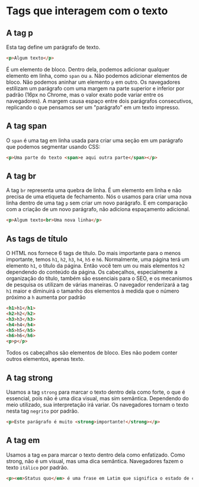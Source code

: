 # Tags que interagem com o texto

## A tag p

Esta tag define um parágrafo de texto.

```html
<p>Algum texto</p>
```

É um elemento de bloco.
Dentro dela, podemos adicionar qualquer elemento em linha, como `span` ou `a`. Não podemos adicionar elementos de bloco.
Não podemos aninhar um elemento `p` em outro.
Os navegadores estilizam um parágrafo com uma margem na parte superior e inferior por padrão (16px no Chrome, mas o valor exato pode variar entre os navegadores). A margem causa espaço entre dois parágrafos consecutivos, replicando o que pensamos ser um "parágrafo" em um texto impresso.

## A tag span

O `span` é uma tag em linha usada para criar uma seção em um parágrafo que podemos segmentar usando CSS:

```html
<p>Uma parte do texto <span>e aqui outra parte</span></p>
```

## A tag br

A tag `br` representa uma quebra de linha. É um elemento em linha e não
precisa de uma etiqueta de fechamento.
Nós o usamos para criar uma nova linha dentro de uma tag `p` sem criar um novo parágrafo. E em comparação com a criação de um novo parágrafo, não adiciona espaçamento adicional.

```html
<p>Algum texto<br>Uma nova linha</p>
```

## As tags de título

O HTML nos fornece 6 tags de título. Do mais importante para o menos importante, temos `h1`, `h2`, `h3`, `h4`, `h5` e `h6`.
Normalmente, uma página terá um elemento `h1`, o título da página. Então você tem um ou mais elementos `h2` dependendo do conteúdo da página.
Os cabeçalhos, especialmente a organização do título, também são essenciais para o SEO, e os mecanismos de pesquisa os utilizam de várias maneiras.
O navegador renderizará a tag `h1` maior e diminuirá o tamanho dos elementos à medida que o número próximo a `h` aumenta por padrão

```html
<h1>h1</h1>
<h2>h2</h2>
<h3>h3</h3>
<h4>h4</h4>
<h5>h5</h5>
<h6>h6</h6>
<p>p</p>
```

Todos os cabeçalhos são elementos de bloco. Eles não podem conter outros elementos, apenas texto.

## A tag strong

Usamos a tag `strong` para marcar o texto dentro dela como forte, o que é essencial, pois não é uma dica visual, mas sim semântica. Dependendo do meio utilizado, sua interpretação irá variar.
Os navegadores tornam o texto nesta tag `negrito` por padrão.

```html
<p>Este parágrafo é muito <strong>importante!</strong></p>
```

## A tag em

Usamos a tag `em` para marcar o texto dentro dela como enfatizado. Como strong, não é um visual, mas uma dica semântica. Navegadores fazem o texto `itálico` por padrão.

```html
<p><em>Status quo</em> é uma frase em Latim que significa o estado de coisas existente</p>
```
